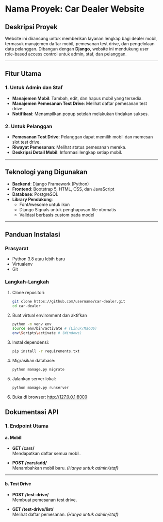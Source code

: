 # Nama Proyek: Car Dealer Website

## Deskripsi Proyek
Website ini dirancang untuk memberikan layanan lengkap bagi dealer mobil, termasuk manajemen daftar mobil, pemesanan test drive, dan pengelolaan data pelanggan. Dibangun dengan **Django**, website ini mendukung user role-based access control untuk admin, staf, dan pelanggan.

---

## Fitur Utama
### 1. Untuk Admin dan Staf
- **Manajemen Mobil**: Tambah, edit, dan hapus mobil yang tersedia.
- **Manajemen Pemesanan Test Drive**: Melihat daftar pemesanan test drive.
- **Notifikasi**: Menampilkan popup setelah melakukan tindakan sukses.

### 2. Untuk Pelanggan
- **Pemesanan Test Drive**: Pelanggan dapat memilih mobil dan memesan slot test drive.
- **Riwayat Pemesanan**: Melihat status pemesanan mereka.
- **Deskripsi Detail Mobil**: Informasi lengkap setiap mobil.

---

## Teknologi yang Digunakan
- **Backend**: Django Framework (Python)
- **Frontend**: Bootstrap 5, HTML, CSS, dan JavaScript
- **Database**: PostgreSQL
- **Library Pendukung**: 
  - FontAwesome untuk ikon
  - Django Signals untuk penghapusan file otomatis
  - Validasi berbasis custom pada model

---

## Panduan Instalasi
### Prasyarat
- Python 3.8 atau lebih baru
- Virtualenv
- Git

### Langkah-Langkah
1. Clone repositori:
   ```bash
   git clone https://github.com/username/car-dealer.git
   cd car-dealer
2. Buat virtual environment dan aktifkan
   ```bash   
   python -m venv env
   source env/bin/activate # (Linux/MacOS)
   env\Scripts\activate # (Windows)
3. Instal dependensi:
   ```bash   
   pip install -r requirements.txt
4. Migrasikan database:
   ```bash   
   python manage.py migrate
5. Jalankan server lokal:
   ```bash   
   python manage.py runserver
6. Buka di browser: http://127.0.0.1:8000

## Dokumentasi API

### 1. Endpoint Utama

#### a. Mobil
- **GET /cars/**  
  Mendapatkan daftar semua mobil.

- **POST /cars/add/**  
  Menambahkan mobil baru. *(Hanya untuk admin/staf)*

---

#### b. Test Drive
- **POST /test-drive/**  
  Membuat pemesanan test drive.

- **GET /test-drive/list/**  
  Melihat daftar pemesanan. *(Hanya untuk admin/staf)*
